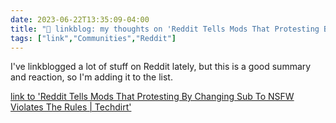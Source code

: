 ---date: 2023-06-22T13:35:09-04:00title: "🔗 linkblog: my thoughts on 'Reddit Tells Mods That Protesting By Changing Sub To NSFW Violates The Rules | Techdirt'"tags: ["link","Communities","Reddit"]---I've linkblogged a lot of stuff on Reddit lately, but this is a good summary and reaction, so I'm adding it to the list.   [link to 'Reddit Tells Mods That Protesting By Changing Sub To NSFW Violates The Rules | Techdirt'](https://www.techdirt.com/2023/06/22/reddit-tells-mods-that-protesting-by-changing-sub-to-nsfw-violates-the-rules/)